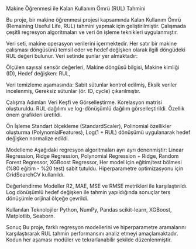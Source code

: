 Makine Öğrenmesi ile Kalan Kullanım Ömrü (RUL) Tahmini

Bu proje, bir makine öğrenmesi projesi kapsamında Kalan Kullanım Ömrü (Remaining Useful Life, RUL) tahmini yapmak için geliştirilmiştir. Çalışmada çeşitli regresyon algoritmaları ve veri ön işleme teknikleri uygulanmıştır.

Veri seti, makine operasyon verilerini içermektedir. Her satır bir makine çalışması döngüsünü temsil eder ve hedef değişken olarak ilgili döngüdeki RUL değeri bulunur. Veri setinde şunlar yer almaktadır:

Ölçülen sayısal sensör değerleri,
Makine döngüsü bilgisi,
Makine kimliği (ID),
Hedef değişken: RUL,

Veri temizleme aşamasında:
Sabit sütunlar kontrol edilmiş,
Eksik veriler incelenmiş,
Gereksiz sütunlar (ör. ID, cycle) çıkarılmıştır.

Çalışma Adımları
Veri Keşfi ve Görselleştirme.
Korelasyon matrisi oluşturuldu.
RUL dağılımı ve log-dönüşümlü dağılım görselleştirildi.
Özellik önem grafikleri üretildi.

Ön İşleme
Standart ölçekleme (StandardScaler),
Polinomial özellikler oluşturma (PolynomialFeatures),
Log(1 + RUL) dönüşümü uygulanarak hedef değişken normalize edildi.

Modelleme
Aşağıdaki regresyon algoritmaları ayrı ayrı denenmiştir:
Linear Regression,
Ridge Regression,
Polynomial Regression + Ridge,
Random Forest Regressor,
XGBoost Regressor,
Her model için eğitim/test bölmesi (%80 eğitim - %20 test) sabit tutuldu.
Hiperparametre optimizasyonu için GridSearchCV kullanıldı.

Değerlendirme
Modeller R2, MAE, MSE ve RMSE metrikleri ile karşılaştırıldı.
Log dönüşümlü hedef değişken ile tahmin yapıldığında sonuçlar ters dönüşümle orijinal ölçeğe çevrildi.

Kullanılan Teknolojiler
Python,
NumPy, Pandas
scikit-learn,
XGBoost,
Matplotlib, Seaborn.

Sonuç
Bu proje, farklı regresyon modellerini ve hiperparametre aramalarını karşılaştırarak RUL tahmin performansını analiz etmeyi amaçlamaktadır. Kodun her aşaması modüler ve tekrarlanabilir şekilde düzenlenmiştir.
